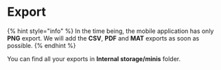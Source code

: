 # Export

{% hint style="info" %}
In the time being, the mobile application has only **PNG** export. We will add the **CSV**, **PDF** and **MAT** exports as soon as possible. 
{% endhint %}

You can find all your exports in **Internal storage/minis** folder.

